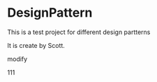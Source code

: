 # DesignPattern
This is a test project for different design partterns

It is create by Scott.

modify

111
